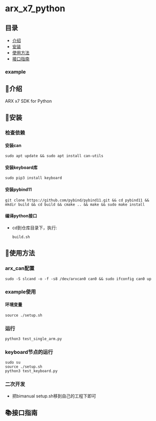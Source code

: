 # arx_x7_python

## 目录
- [介绍](#介绍)
- [安装](#安装)
- [使用方法](#使用方法)
- [接口指南](#接口指南)

### example

## 📖介绍
ARX x7 SDK for Python

## 🔧安装
### 检查依赖
#### 安装can
```
sudo apt update && sudo apt install can-utils
```
#### 安装keyboard库
```
sudo pip3 install keyboard
```
#### 安装pybind11
```
git clone https://github.com/pybind/pybind11.git && cd pybind11 && mkdir build && cd build && cmake .. && make && sudo make install
```

#### 编译python接口
* cd到仓库目录下，执行:
    ```
    build.sh
    ```

## 🚀使用方法
### arx_can配置
```
sudo -S slcand -o -f -s8 /dev/arxcan0 can0 && sudo ifconfig can0 up
```

### example使用
#### 环境变量
```
source ./setup.sh
```
### 运行
```
python3 test_single_arm.py
```
### keyboard节点的运行
```
sudo su
source ./setup.sh
python3 test_keyboard.py
```

### 二次开发
* 把bimanual setup.sh移到自己的工程下即可

## 📚接口指南
